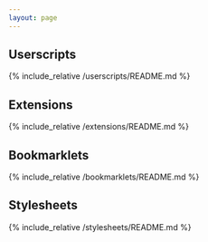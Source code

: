 ```yaml
---
layout: page
---
```


<h2>Userscripts</h2>
{% include_relative /userscripts/README.md %}

<h2>Extensions</h2>
{% include_relative /extensions/README.md %}

<h2>Bookmarklets</h2>
{% include_relative /bookmarklets/README.md %}    

<h2>Stylesheets</h2>
{% include_relative /stylesheets/README.md %}    
